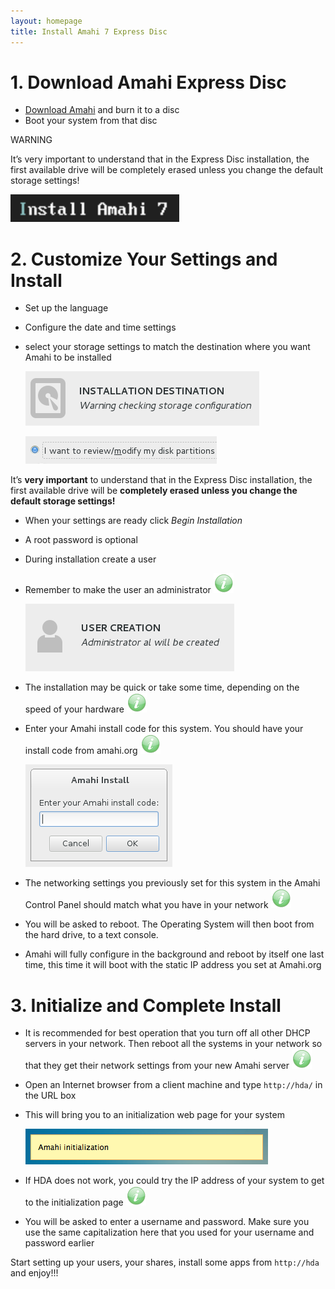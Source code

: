 ```yaml
---
layout: homepage
title: Install Amahi 7 Express Disc
---
```

# 1. Download Amahi Express Disc
* <a href="https://wiki.amahi.org/index.php/Express_CD">Download Amahi</a> 
and burn it to a disc
* Boot your system from that disc

<span class="label label-important">WARNING</span>
<div class="alert alert-error">
It’s very important to understand that in the Express Disc installation, the first available drive will be completely erased unless you change the default storage settings!
</div>

  <a href="static/images/amahi-7-express/00-boot.png" class="fancybox centered"><img src="static/images/amahi-7-express/00-boot-thumb.png" alt="Boot Amahi" /></a>

# 2. Customize Your Settings and Install
* Set up the language
* Configure the date and time settings
* select your storage settings to match the destination where you want Amahi to be installed

  <a href="static/images/amahi-7-express/01-destination.png" class="fancybox centered"><img src="static/images/amahi-7-express/04-destination-thumb.png" alt="Installation destination" /></a>

  <a href="static/images/amahi-7-express/02-storage-details.png" class="fancybox centered"><img src="static/images/amahi-7-express/02-storage-details-thumb.png" alt="Installation destination specs" /></a>


It’s **very important** to understand that in the Express Disc installation, the first available drive will be **completely erased unless you change the default storage settings!**


* When your settings are ready click _Begin Installation_
* A root password is optional
* During installation create a user 
* Remember to make the user an administrator ![](static/images/tip.png)

  <a href="static/images/amahi-7-express/06-create-user.png" class="fancybox centered"><img src="static/images/amahi-7-express/05-create-user-thumb.png" alt="Create a User" /></a>

* The installation may be quick or take some time, depending on the speed of your hardware ![](static/images/tip.png)
* Enter your Amahi install code for this system. You should have your install code from amahi.org ![](static/images/tip.png)

  <a href="static/images/amahi-7-express/07-install-code.png" class="fancybox centered"><img src="static/images/amahi-7-express/07-install-code-thumb.png" alt="Install Code" /></a>

* The networking settings you previously set for this system in the Amahi Control Panel should match what you have in your network ![](static/images/tip.png)
* You will be asked to reboot. The Operating System will then boot from the hard drive, to a text console.
* Amahi will fully configure in the background and reboot by itself one last time, this time it will boot with the static IP address you set at Amahi.org

# 3. Initialize and Complete Install
* It is recommended for best operation that you turn off all other DHCP servers in your network. Then reboot all the systems in your network so that they get their network settings from your new Amahi server ![](static/images/tip.png)
* Open an Internet browser from a client machine and type `http://hda/` in the URL box
* This will bring you to an initialization web page for your system

  <a href="static/images/amahi-7-express/08-initialization.png" class="fancybox centered"><img src="static/images/amahi-7-express/09-initialization-thumb.png" alt="Amahi Initialization" /></a>

* If HDA does not work, you could try the IP address of your system to get to the initialization page ![](static/images/tip.png)
* You will be asked to enter a username and password. Make sure you use the same capitalization here that you used for your username and password earlier

Start setting up your users, your shares, install some apps from `http://hda` and enjoy!!!
